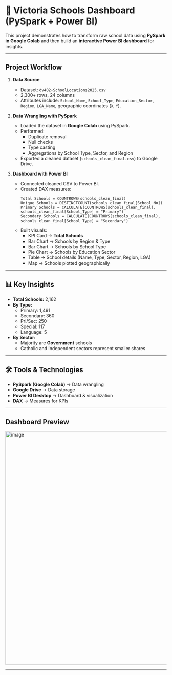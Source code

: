 # 🏫 Victoria Schools Dashboard (PySpark + Power BI)

This project demonstrates how to transform raw school data using **PySpark in Google Colab** and then build an **interactive Power BI dashboard** for insights.

---

## Project Workflow

1. **Data Source**
   - Dataset: `dv402-SchoolLocations2025.csv`
   - 2,300+ rows, 24 columns
   - Attributes include: `School_Name`, `School_Type`, `Education_Sector`, `Region`, `LGA_Name`, geographic coordinates (`X`, `Y`).

2. **Data Wrangling with PySpark**
   - Loaded the dataset in **Google Colab** using PySpark.
   - Performed:
     - Duplicate removal
     - Null checks
     - Type casting
     - Aggregations by School Type, Sector, and Region
   - Exported a cleaned dataset (`schools_clean_final.csv`) to Google Drive.

3. **Dashboard with Power BI**
   - Connected cleaned CSV to Power BI.
   - Created DAX measures:
     ```DAX
     Total Schools = COUNTROWS(schools_clean_final)
     Unique Schools = DISTINCTCOUNT(schools_clean_final[School_No])
     Primary Schools = CALCULATE(COUNTROWS(schools_clean_final), schools_clean_final[School_Type] = "Primary")
     Secondary Schools = CALCULATE(COUNTROWS(schools_clean_final), schools_clean_final[School_Type] = "Secondary")
     ```
   - Built visuals:
     - KPI Card → **Total Schools**
     - Bar Chart → Schools by Region & Type
     - Bar Chart → Schools by School Type
     - Pie Chart → Schools by Education Sector
     - Table → School details (Name, Type, Sector, Region, LGA)
     - Map → Schools plotted geographically

---

## 📊 Key Insights
- **Total Schools:** 2,162
- **By Type:**
  - Primary: 1,491
  - Secondary: 360
  - Pri/Sec: 250
  - Special: 117
  - Language: 5
- **By Sector:**
  - Majority are **Government** schools
  - Catholic and Independent sectors represent smaller shares

---

## 🛠 Tools & Technologies
- **PySpark (Google Colab)** → Data wrangling
- **Google Drive** → Data storage
- **Power BI Desktop** → Dashboard & visualization
- **DAX** → Measures for KPIs

---

## Dashboard Preview
<img width="1308" height="730" alt="image" src="https://github.com/user-attachments/assets/3fdba0ae-0712-4351-a549-497fd243d8bd" />


---


